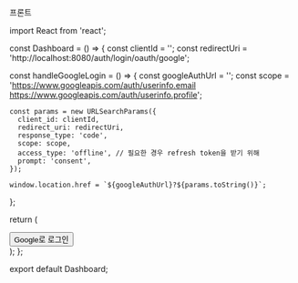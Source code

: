 프론트

import React from 'react';

const Dashboard = () => {
  const clientId = '';
  const redirectUri = 'http://localhost:8080/auth/login/oauth/google';

  const handleGoogleLogin = () => {
    const googleAuthUrl = '';
    const scope = 'https://www.googleapis.com/auth/userinfo.email https://www.googleapis.com/auth/userinfo.profile';

    const params = new URLSearchParams({
      client_id: clientId,
      redirect_uri: redirectUri,
      response_type: 'code',
      scope: scope,
      access_type: 'offline', // 필요한 경우 refresh token을 받기 위해
      prompt: 'consent',
    });

    window.location.href = `${googleAuthUrl}?${params.toString()}`;
  };

  return (
    <div className="flex items-center justify-center h-screen bg-gray-100">
      <button
        onClick={handleGoogleLogin}
        className="px-4 py-2 font-bold text-white bg-blue-500 rounded hover:bg-blue-700 focus:outline-none focus:shadow-outline"
      >
        Google로 로그인
      </button>
    </div>
  );
};

export default Dashboard;
